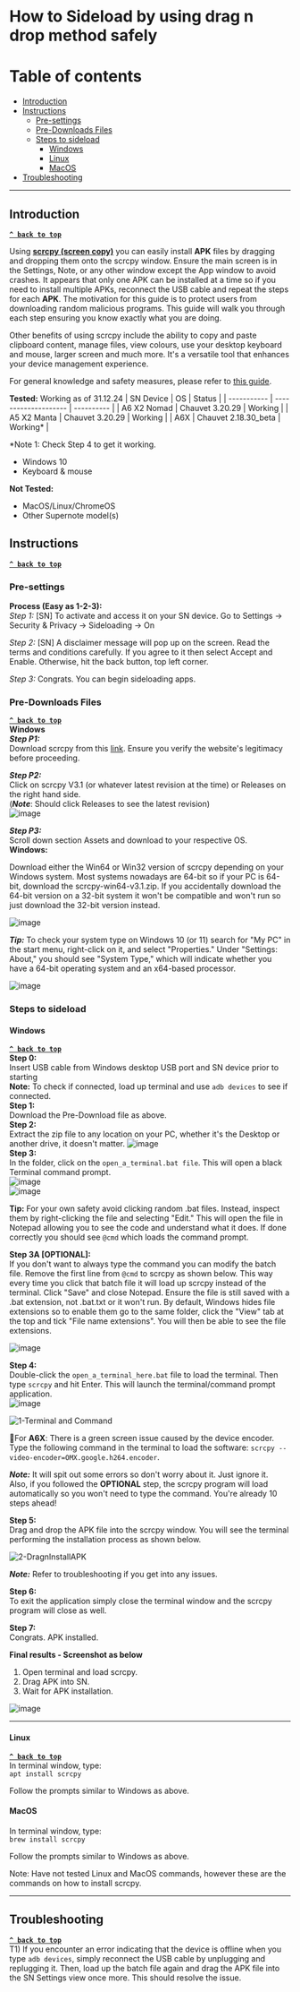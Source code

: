 # How to Sideload by using drag n drop method safely

# Table of contents
- [Introduction](#introduction)
- [Instructions](#instructions)
    - [Pre-settings](#pre-settings)
    - [Pre-Downloads Files](#pre-downloads-files)
    - [Steps to sideload](#steps-to-sideload)
        - [Windows](#windows)
        - [Linux](#linux)
        - [MacOS](#macos)
- [Troubleshooting](#troubleshooting)

---

## Introduction
[**`^ back to top`**](#table-of-contents) <br>

Using [**scrcpy (screen copy)**](https://github.com/Genymobile/scrcpy) you can easily install **APK** files by dragging and dropping them onto the scrcpy window. Ensure the main screen is in the Settings, Note, or any other window except the App window to avoid crashes. It appears that only one APK can be installed at a time so if you need to install multiple APKs, reconnect the USB cable and repeat the steps for each **APK**. The motivation for this guide is to protect users from downloading random malicious programs. This guide will walk you through each step ensuring you know exactly what you are doing. <br>

Other benefits of using scrcpy include the ability to copy and paste clipboard content, manage files, view colours, use your desktop keyboard and mouse, larger screen and much more. It's a versatile tool that enhances your device management experience.

For general knowledge and safety measures, please refer to [this guide](https://github.com/dwongdev/sugoi-supernote/blob/main/Guides/how%20to%20sideload%20supernote.md). <br>

**Tested:** Working as of 31.12.24
| SN Device   | OS                   | Status     |
| ----------- | -------------------- | ---------- |
| A6 X2 Nomad | Chauvet 3.20.29      | Working    |
| A5 X2 Manta | Chauvet 3.20.29      | Working    |
| A6X         | Chauvet 2.18.30_beta | Working*   |

*Note 1: Check Step 4 to get it working. <br>

* Windows 10
* Keyboard & mouse

**Not Tested:**
* MacOS/Linux/ChromeOS
* Other Supernote model(s)

## Instructions
[**`^ back to top`**](#table-of-contents) <br>  

### Pre-settings
**Process (Easy as 1-2-3):** <br>
*Step 1:*
[SN] To activate and access it on your SN device. Go to Settings -> Security & Privacy -> Sideloading -> On

*Step 2:*
[SN] A disclaimer message will pop up on the screen. Read the terms and conditions carefully. 
If you agree to it then select Accept and Enable. Otherwise, hit the back button, top left corner.

*Step 3:*
Congrats. You can begin sideloading apps.

### **Pre-Downloads Files**
[**`^ back to top`**](#table-of-contents) <br>
**Windows** <br>
***Step P1:*** <br>
Download scrcpy from this [link](https://github.com/Genymobile/scrcpy). Ensure you verify the website's legitimacy before proceeding.

***Step P2:*** <br>
Click on scrcpy V3.1 (or whatever latest revision at the time) or Releases on the right hand side. <br>
(***Note***: Should click Releases to see the latest revision) <br>
![image](https://github.com/user-attachments/assets/526785a7-2821-4c66-98b6-7db80bdadaae)

***Step P3:*** <br>
Scroll down section Assets and download to your respective OS. <br>
**Windows:** <br>

Download either the Win64 or Win32 version of scrcpy depending on your Windows system. Most systems nowadays are 64-bit so if your PC is 64-bit, download the scrcpy-win64-v3.1.zip. If you accidentally download the 64-bit version on a 32-bit system it won't be compatible and won't run so just download the 32-bit version instead. <br>

![image](https://github.com/user-attachments/assets/9a037bf6-8fdf-4a65-be4f-a46f580a1ee6)<br>

***Tip:*** To check your system type on Windows 10 (or 11) search for "My PC" in the start menu, right-click on it, and select "Properties." Under "Settings: About," you should see "System Type," which will indicate whether you have a 64-bit operating system and an x64-based processor. <br>

![image](https://github.com/user-attachments/assets/9287578d-c739-45d7-9b13-f56f8dcee525)<br>

### Steps to sideload
#### Windows
[**`^ back to top`**](#table-of-contents) <br>
**Step 0:** <br>
Insert USB cable from Windows desktop USB port and SN device prior to starting <br>
**Note:** To check if connected, load up terminal and use `adb devices` to see if connected. <br>
**Step 1:** <br>
Download the Pre-Download file as above. <br>
**Step 2:** <br>
Extract the zip file to any location on your PC, whether it's the Desktop or another drive, it doesn't matter.
![image](https://github.com/user-attachments/assets/8d8a9f7b-8e21-43a9-8a40-6077ec9337ce) <br>
**Step 3:** <br>
In the folder, click on the `open_a_terminal.bat file`. This will open a black Terminal command prompt. <br>
![image](https://github.com/user-attachments/assets/b3051cc8-1f69-48a6-9a43-0d7c712fc17c) <br>
![image](https://github.com/user-attachments/assets/cb0f6d15-dbed-4375-ad19-5c15c22166be) <br>

**Tip:** For your own safety avoid clicking random .bat files. Instead, inspect them by right-clicking the file and selecting "Edit." This will open the file in Notepad allowing you to see the code and understand what it does. If done correctly you should see `@cmd` which loads the command prompt.

**Step 3A [OPTIONAL]:** <br>
If you don't want to always type the command you can modify the batch file. Remove the first line from `@cmd` to scrcpy as shown below. This way every time you click that batch file it will load up scrcpy instead of the terminal. Click "Save" and close Notepad. Ensure the file is still saved with a .bat extension, not .bat.txt or it won't run. By default, Windows hides file extensions so to enable them go to the same folder, click the "View" tab at the top and tick "File name extensions". You will then be able to see the file extensions.

![image](https://github.com/user-attachments/assets/7eee9418-070a-45ce-aadb-caa5be5ef74c) <br>

**Step 4:** <br>
Double-click the `open_a_terminal_here.bat` file to load the terminal. Then type `scrcpy` and hit Enter. This will launch the terminal/command prompt application. <br>
![image](https://github.com/user-attachments/assets/e869b979-d380-46ec-82e2-58d16a137c56) <br>

![1-Terminal and Command](https://github.com/user-attachments/assets/fed2d789-873f-4c3e-9a7c-607912720559) <br>

🛑For **A6X**: There is a green screen issue caused by the device encoder. <br>
Type the following command in the terminal to load the software: `scrcpy --video-encoder=OMX.google.h264.encoder`. <br>

***Note:*** 
It will spit out some errors so don't worry about it. Just ignore it.<br>
Also, if you followed the **OPTIONAL** step, the scrcpy program will load automatically so you won't need to type the command. You're already 10 steps ahead! <br>

**Step 5:** <br>
Drag and drop the APK file into the scrcpy window. You will see the terminal performing the installation process as shown below. <br>

![2-DragnInstallAPK](https://github.com/user-attachments/assets/720f66d7-0831-4016-9423-76c1d9be4927) <br>

***Note:*** Refer to troubleshooting if you get into any issues.

**Step 6:** <br>
To exit the application simply close the terminal window and the scrcpy program will close as well. <br>

**Step 7:** <br>
Congrats. APK installed.

**Final results - Screenshot as below** <br>
1) Open terminal and load scrcpy.
2) Drag APK into SN.
3) Wait for APK installation.

![image](https://github.com/user-attachments/assets/d4a5d069-f706-4cbf-8705-4caa2bd7dbc0)



---

#### Linux
[**`^ back to top`**](#table-of-contents) <br>
In terminal window, type: <br>
`apt install scrcpy` <br>

Follow the prompts similar to Windows as above.<br>

#### MacOS
In terminal window, type: <br>
`brew install scrcpy` <br>

Follow the prompts similar to Windows as above.<br>

Note: Have not tested Linux and MacOS commands, however these are the commands on how to install scrcpy. <br>

---

## Troubleshooting
[**`^ back to top`**](#table-of-contents) <br>
T1) If you encounter an error indicating that the device is offline when you type `adb devices`, simply reconnect the USB cable by unplugging and replugging it. Then, load up the batch file again and drag the APK file into the SN Settings view once more. This should resolve the issue.












